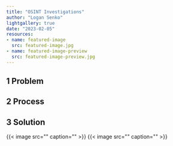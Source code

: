 ```yaml
---
title: "OSINT Investigations"
author: "Logan Senko"
lightgallery: true
date: "2023-02-05"
resources:
- name: featured-image
  src: featured-image.jpg
- name: featured-image-preview
  src: featured-image-preview.jpg
---
```

## 1 Problem

## 2 Process

## 3 Solution
{{< image src="" caption="" >}}
{{< image src="" caption="" >}}
